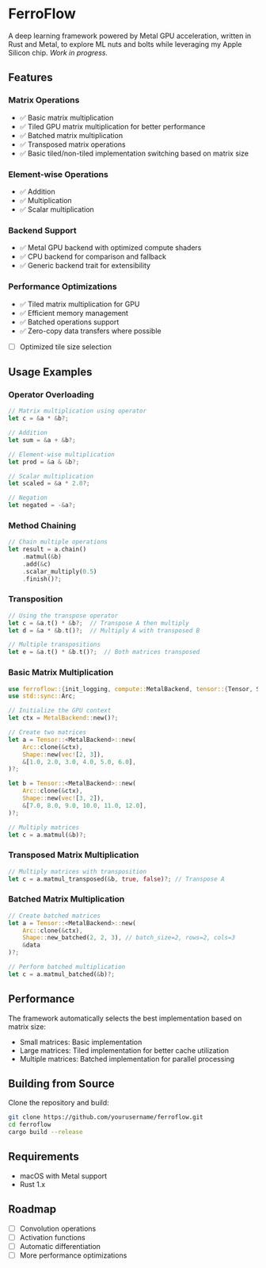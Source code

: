 # FerroFlow

A deep learning framework powered by Metal GPU acceleration, written in Rust and Metal, to explore ML nuts and bolts while leveraging my Apple Silicon chip. *Work in progress.*

## Features

### Matrix Operations
- ✅ Basic matrix multiplication
- ✅ Tiled GPU matrix multiplication for better performance
- ✅ Batched matrix multiplication
- ✅ Transposed matrix operations
- ✅ Basic tiled/non-tiled implementation switching based on matrix size

### Element-wise Operations
- ✅ Addition
- ✅ Multiplication
- ✅ Scalar multiplication

### Backend Support
- ✅ Metal GPU backend with optimized compute shaders
- ✅ CPU backend for comparison and fallback
- ✅ Generic backend trait for extensibility

### Performance Optimizations
- ✅ Tiled matrix multiplication for GPU
- ✅ Efficient memory management
- ✅ Batched operations support
- ✅ Zero-copy data transfers where possible
- [ ] Optimized tile size selection

## Usage Examples

### Operator Overloading
```rust
// Matrix multiplication using operator
let c = &a * &b?;

// Addition
let sum = &a + &b?;

// Element-wise multiplication
let prod = &a & &b?;

// Scalar multiplication
let scaled = &a * 2.0?;

// Negation
let negated = -&a?;
```

### Method Chaining
```rust
// Chain multiple operations
let result = a.chain()
    .matmul(&b)
    .add(&c)
    .scalar_multiply(0.5)
    .finish()?;
```

### Transposition
```rust
// Using the transpose operator
let c = &a.t() * &b?;  // Transpose A then multiply
let d = &a * &b.t()?;  // Multiply A with transposed B

// Multiple transpositions
let e = &a.t() * &b.t()?;  // Both matrices transposed
```

### Basic Matrix Multiplication
```rust
use ferroflow::{init_logging, compute::MetalBackend, tensor::{Tensor, Shape}};
use std::sync::Arc;

// Initialize the GPU context
let ctx = MetalBackend::new()?;

// Create two matrices
let a = Tensor::<MetalBackend>::new(
    Arc::clone(&ctx),
    Shape::new(vec![2, 3]),
    &[1.0, 2.0, 3.0, 4.0, 5.0, 6.0],
)?;

let b = Tensor::<MetalBackend>::new(
    Arc::clone(&ctx),
    Shape::new(vec![3, 2]),
    &[7.0, 8.0, 9.0, 10.0, 11.0, 12.0],
)?;

// Multiply matrices
let c = a.matmul(&b)?;
```

### Transposed Matrix Multiplication
```rust
// Multiply matrices with transposition
let c = a.matmul_transposed(&b, true, false)?; // Transpose A
```

### Batched Matrix Multiplication
```rust
// Create batched matrices
let a = Tensor::<MetalBackend>::new(
    Arc::clone(&ctx),
    Shape::new_batched(2, 2, 3), // batch_size=2, rows=2, cols=3
    &data
)?;

// Perform batched multiplication
let c = a.matmul_batched(&b)?;
```

## Performance

The framework automatically selects the best implementation based on matrix size:
- Small matrices: Basic implementation
- Large matrices: Tiled implementation for better cache utilization
- Multiple matrices: Batched implementation for parallel processing

## Building from Source

Clone the repository and build:
```bash
git clone https://github.com/yourusername/ferroflow.git
cd ferroflow
cargo build --release
```

## Requirements
- macOS with Metal support
- Rust 1.x

## Roadmap
- [ ] Convolution operations
- [ ] Activation functions
- [ ] Automatic differentiation
- [ ] More performance optimizations
